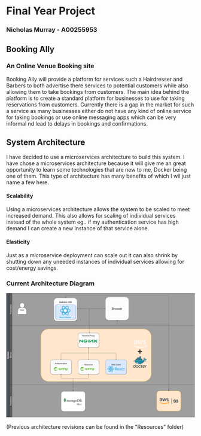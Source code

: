 # Final Year Project
### Nicholas Murray - A00255953


## Booking Ally
### An Online Venue Booking site
Booking Ally will provide a platform for services such a Hairdresser and Barbers to both advertise there services to potential customers while also allowing them to take bookings from customers. The main idea behind the platform is to create a standard platform for businesses to use for taking reservations from customers. Currently there is a gap in the market for such a service as many businesses either do not have any kind of online service for taking bookings or use online messaging apps which can be very informal nd lead to delays in bookings and confirmations.

## System Architecture
I have decided to use a microservices architecture to build this system. I have chose a microservices architecture because it will give me an great opportunity to learn some technologies that are new to me, Docker being one of them. This type of architecture has many benefits of which I wil just name a few here.
#### Scalability
Using a microservices architecture allows the system to be scaled to meet increased demand. This also allows for scaling of individual services instead of the whole system eg.. if my authentication service has high demand I can create a new instance of that service alone.

#### Elasticity
Just as a microservice deployment can scale out it can also shrink by shutting down any uneeded instances of individual services allowing for cost/energy savings.

### Current Architecture Diagram
![System Architecture](/Resources/system-architecture-with-proxy.png)

(Previous architecture revisions can be found in the "Resources" folder)


